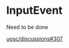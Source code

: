 # InputEvent

Need to be done

[uosc/discussions#307](https://github.com/tomasklaen/uosc/discussions/307)
